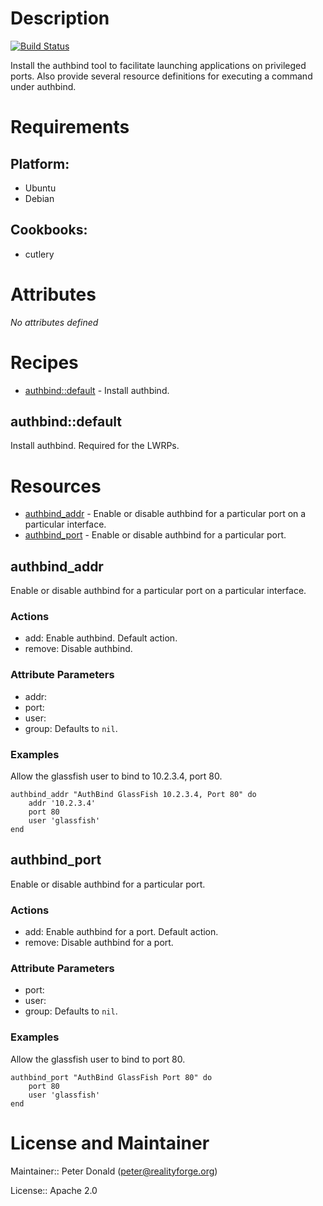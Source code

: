# Description

[![Build Status](https://secure.travis-ci.org/realityforge/chef-authbind.png?branch=master)](http://travis-ci.org/realityforge/chef-authbind)

Install the authbind tool to facilitate launching applications on privileged ports. Also provide several resource definitions for executing a command under authbind.

# Requirements

## Platform:

* Ubuntu
* Debian

## Cookbooks:

* cutlery

# Attributes

*No attributes defined*

# Recipes

* [authbind::default](#authbinddefault) - Install authbind.

## authbind::default

Install authbind. Required for the LWRPs.

# Resources

* [authbind_addr](#authbind_addr) - Enable or disable authbind for a particular port on a particular interface.
* [authbind_port](#authbind_port) - Enable or disable authbind for a particular port.

## authbind_addr

Enable or disable authbind for a particular port on a particular interface.

### Actions

- add: Enable authbind. Default action.
- remove: Disable authbind.

### Attribute Parameters

- addr:
- port:
- user:
- group:  Defaults to <code>nil</code>.

### Examples

Allow the glassfish user to bind to 10.2.3.4, port 80.

    authbind_addr "AuthBind GlassFish 10.2.3.4, Port 80" do
        addr '10.2.3.4'
        port 80
        user 'glassfish'
    end

## authbind_port

Enable or disable authbind for a particular port.

### Actions

- add: Enable authbind for a port. Default action.
- remove: Disable authbind for a port.

### Attribute Parameters

- port:
- user:
- group:  Defaults to <code>nil</code>.

### Examples

Allow the glassfish user to bind to port 80.

    authbind_port "AuthBind GlassFish Port 80" do
        port 80
        user 'glassfish'
    end

# License and Maintainer

Maintainer:: Peter Donald (<peter@realityforge.org>)

License:: Apache 2.0
